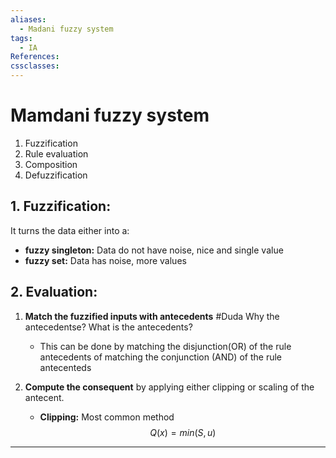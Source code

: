 ```yaml
---
aliases:
  - Madani fuzzy system
tags:
  - IA
References: 
cssclasses:
---
```

# Mamdani fuzzy system
1. Fuzzification
2. Rule evaluation
3. Composition 
4. Defuzzification

## 1. Fuzzification:
It turns the data either into a: 
+ **fuzzy singleton:** Data do not have noise, nice and single value
+ **fuzzy set:** Data has noise, more values

## 2. Evaluation:
1. **Match the fuzzified inputs with antecedents** #Duda Why the antecedentse? What is the antecedents?
	+ This can be done by matching the disjunction(OR) of the rule antecedents of matching the conjunction (AND) of the rule antecenteds
2. **Compute the consequent** by applying either clipping or scaling of the antecent. 

	+ **Clipping:** Most common method
$$
Q(x) = min(S, \,u)
$$
***